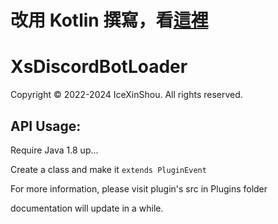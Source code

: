 # 改用 Kotlin 撰寫，看[這裡](https://github.com/IceXinShou/XsDiscordBotKt)

# XsDiscordBotLoader

Copyright © 2022-2024 IceXinShou. All rights reserved.

## API Usage:

Require Java 1.8 up...

Create a class and make it `extends PluginEvent`

For more information, please visit plugin's src in Plugins folder

documentation will update in a while.
